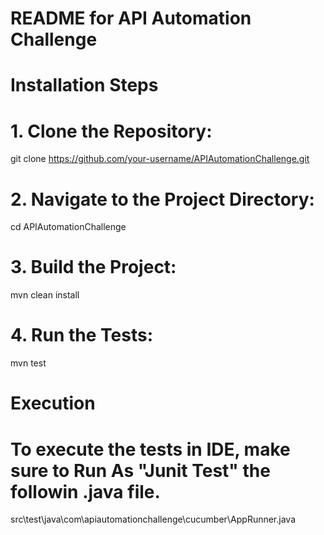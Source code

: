 # README for API Automation Challenge

# Installation Steps

# 1. Clone the Repository:
git clone https://github.com/your-username/APIAutomationChallenge.git

# 2. Navigate to the Project Directory:
cd APIAutomationChallenge

# 3. Build the Project:
mvn clean install

# 4. Run the Tests:
mvn test

# Execution
# To execute the tests in IDE, make sure to Run As "Junit Test" the followin .java file.
src\test\java\com\apiautomationchallenge\cucumber\AppRunner.java